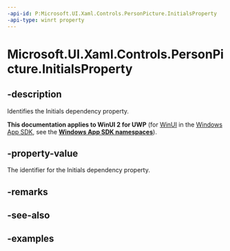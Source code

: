 ```yaml
---
-api-id: P:Microsoft.UI.Xaml.Controls.PersonPicture.InitialsProperty
-api-type: winrt property
---
```

<!-- Property syntax.
public DependencyProperty InitialsProperty { get; }
-->

# Microsoft.UI.Xaml.Controls.PersonPicture.InitialsProperty


## -description

Identifies the Initials dependency property.


**This documentation applies to WinUI 2 for UWP** (for [WinUI](/windows/apps/winui/winui3/) in the [Windows App SDK](/windows/apps/windows-app-sdk/), see the **[Windows App SDK namespaces](/windows/windows-app-sdk/api/winrt/)**).

## -property-value

The identifier for the Initials dependency property.


## -remarks


## -see-also


## -examples


